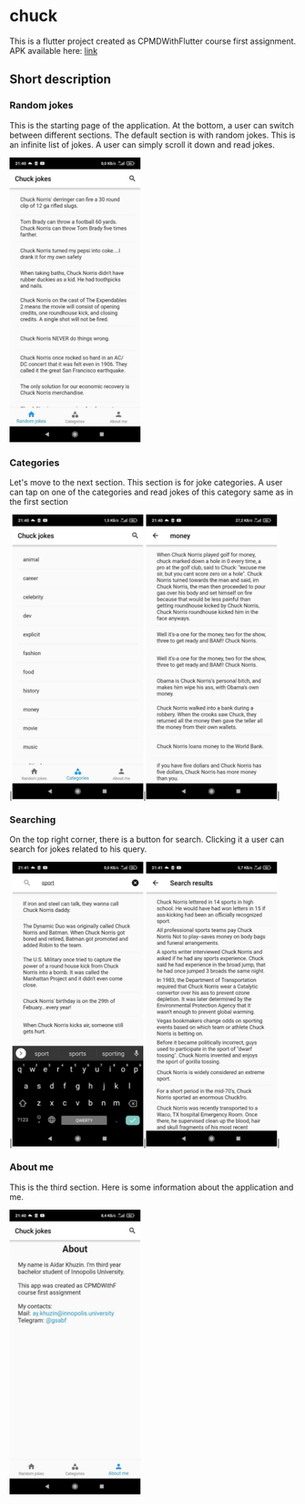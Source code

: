 # chuck

This is a flutter project created as CPMDWithFlutter course first assignment. APK available here: [link](/app-release.apk)

## Short description
### Random jokes
This is the starting page of the application. At the bottom, a user can switch between different sections. The default section is with random jokes. This is an infinite list of jokes. A user can simply scroll it down and read jokes.

<img src="/screenshots/random_jokes.jpg" height="500"/>

### Categories
Let's move to the next section. This section is for joke categories. A user can tap on one of the categories and read jokes of this category same as in the first section

|<img src="/screenshots/categories.jpg" height="500"/>|<img src="/screenshots/money_category.jpg" height="500"/>|

### Searching
On the top right corner, there is a button for search. Clicking it a user can search for jokes related to his query. 

|<img src="/screenshots/search.jpg" height="500"/>|<img src="/screenshots/search_result.jpg" height="500"/>|

### About me
This is the third section. Here is some information about the application and me.

<img src="/screenshots/about.jpg" height="500"/>
